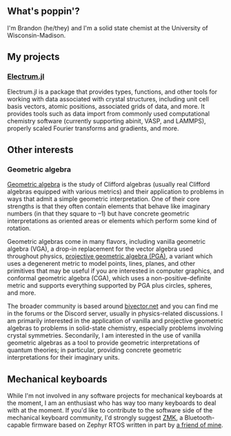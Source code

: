 ## What's poppin'?

I'm Brandon (he/they) and I'm a solid state chemist at the University of Wisconsin-Madison.

## My projects

### [Electrum.jl](https://githhub.com/brainandforce/Electrum.jl)

Electrum.jl is a package that provides types, functions, and other tools for working with data associated with crystal structures, including unit cell basis vectors, atomic positions, associated grids of data, and more. It provides tools such as data import from commonly used computational chemistry software (currently supporting abinit, VASP, and LAMMPS), properly scaled Fourier transforms and gradients, and more.

## Other interests

### Geometric algebra

[Geometric algebra](https://en.wikipedia.org/wiki/Geometric_algebra) is the study of Clifford algebras (usually real Clifford algebras equipped with various metrics) and their application to problems in ways that admit a simple geometric interpretation. One of their core strengths is that they often contain elements that behave like imaginary numbers (in that they square to –1) but have concrete geometric interpretations as oriented areas or elements which perform some kind of rotation.

Geometric algebras come in many flavors, including vanilla geometric algebra (VGA), a drop-in replacement for the vector algebra used throughout physics, [projective geometric algebra (PGA)](http://projectivegeometricalgebra.org/), a variant which uses a degenerent metric to model points, lines, planes, and other primitives that may be useful if you are interested in computer graphics, and conformal geometric algebra (CGA), which uses a non-positive-definite metric and supports everything supported by PGA plus circles, spheres, and more.

The broader community is based around [bivector.net](https://bivector.net) and you can find me in the forums or the Discord server, usually in physics-related discussions. I am primarily interested in the application of vanilla and projective geometric algebras to problems in solid-state chemistry, especially problems involving crystal symmetries. Secondarily, I am interested in the use of vanilla geometric algebras as a tool to provide geometric interpretations of quantum theories; in particular, providing concrete geometric interpretations for their imaginary units.

## Mechanical keyboards

While I'm not involved in any software projects for mechanical keyboards at the moment, I am an enthusiast who has way too many keyboards to deal with at the moment. If you'd like to contribute to the software side of the mechanical keyboard community, I'd strongly suggest [ZMK](https://zmk.dev/), a Bluetooth-capable firmware based on Zephyr RTOS written in part by [a friend of mine](https://github.com/nicell).

<!--
**brainandforce/brainandforce** is a ✨ _special_ ✨ repository because its `README.md` (this file) appears on your GitHub profile.

Here are some ideas to get you started:

- 🔭 I’m currently working on ...
- 🌱 I’m currently learning ...
- 👯 I’m looking to collaborate on ...
- 🤔 I’m looking for help with ...
- 💬 Ask me about ...
- 📫 How to reach me: ...
- 😄 Pronouns: ...
- ⚡ Fun fact: ...
-->

